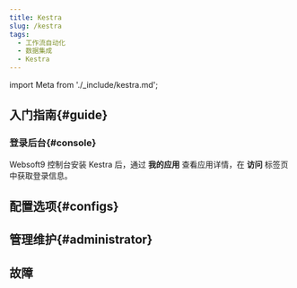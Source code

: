 ```yaml
---
title: Kestra
slug: /kestra
tags:
  - 工作流自动化
  - 数据集成
  - Kestra
---
```


import Meta from './_include/kestra.md';

<Meta name="meta" />

## 入门指南{#guide}

### 登录后台{#console}

Websoft9 控制台安装 Kestra 后，通过 **我的应用** 查看应用详情，在 **访问** 标签页中获取登录信息。  

## 配置选项{#configs}

## 管理维护{#administrator}

## 故障